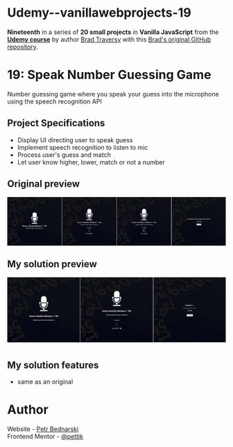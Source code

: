 # Udemy--vanillawebprojects-19

**Nineteenth** in a series of **20 small projects** in **Vanilla JavaScript** from the [**Udemy course**](https://www.udemy.com/course/web-projects-with-vanilla-javascript/) by author [Brad Traversy](https://www.traversymedia.com/) with this [Brad's original GitHub repository](https://github.com/bradtraversy/vanillawebprojects).

# 19: Speak Number Guessing Game

Number guessing game where you speak your guess into the microphone using the speech recognition API

## Project Specifications

- Display UI directing user to speak guess
- Implement speech recognition to listen to mic
- Process user's guess and match
- Let user know higher, lower, match or not a number

## Original preview

<div style="margin-bottom:30px;text-align:center;display:flex; flex-direction:column;justify-content:center;" >
    <img src="./img/19_preview.png" alt="Original preview">
</div>

## My solution preview

 <div style="text-align:center;display:flex; flex-direction:column;justify-content:center;" >
    <img style="margin-bottom:10px" src="./img/my-solution-preview.png" alt="My solution preview">
</div>

## My solution features

- same as an original

# Author

Website - [Petr Bednarski](https://github.com/pettik) <br>
Frontend Mentor - [@pettik](https://www.frontendmentor.io/profile/pettik)
